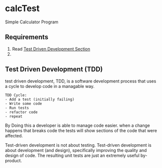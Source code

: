 # calcTest
Simple Calculator Program

## Requirements 
1. Read [Test Driven Development Section](##test-driven-development-(tdd))
2. 

## Test Driven Development (TDD)
test driven development, TDD, is a software development process that uses a cycle to develop code in a managable way. 
```
TDD Cycle:
- Add a test (initially failing)
- Write some code
- Run tests
- refactor code
- repeat
```

By Doing this a developer is able to manage code easier. when a change happens that breaks code the tests will show sections of the code that were affected. 

Test-driven development is not about testing. Test-driven development is about development (and design), specifically improving the quality and design of code. The resulting unit tests are just an extremely useful by-product.

